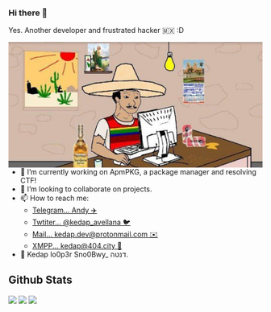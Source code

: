 ### Hi there 👋
Yes. Another developer and frustrated hacker 🇲🇽 :D

<img align="left" src="https://raw.githubusercontent.com/Kedap/Kedap/master/img/me.jpg" alt="me" height="250">

- 🔭 I’m currently working on ApmPKG, a package manager and resolving CTF!
- 👯 I’m looking to collaborate on projects.
- 📫 How to reach me: 
  - [Telegram... Andy ✈️](https://t.me/Kedap_Develop)
  - [Twtiter... @kedap_avellana 🐦](https://twitter.com/kedap_avellana)
  - [Mail... kedap.dev@protonmail.com ✉️](mail:dxhqezk@hi2.in)
  - [XMPP... kedap@404.city 💬](xmpp:kedap@404.city)
- 👤 Kedap lo0p3r Sno0Bwy_ דנטה.

## Github Stats

<img align="center" src="https://github-readme-stats.vercel.app/api/top-langs/?username=kedap&theme=gruvbox" />
<img align="center" src="https://github-readme-stats.vercel.app/api/?username=kedap&theme=gruvbox" />
<img align="center" src="https://github-readme-stats.vercel.app/api/pin/?username=kedap&theme=gruvbox&repo=apmpkg" />
